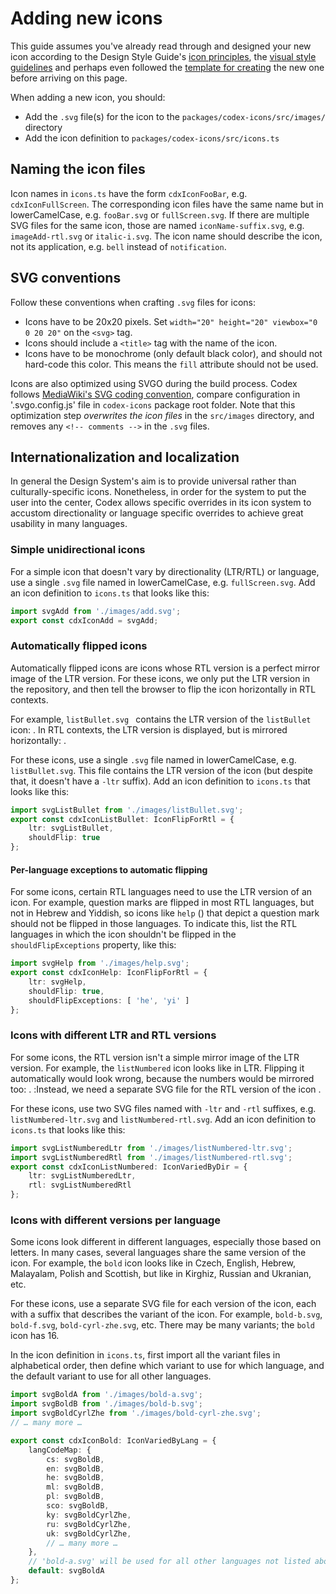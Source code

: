 <script setup>
import { CdxIcon } from '@wikimedia/codex';
import {
	cdxIconListBullet,
	cdxIconListNumbered,
	cdxIconHelp,
	cdxIconBold
 } from '@wikimedia/codex-icons';

const cdxIconListNumberedWronglyFlipped = {
	ltr: cdxIconListNumbered.ltr,
	shouldFlip: true
};
</script>

# Adding new icons

This guide assumes you've already read through and designed your new icon according to the Design
Style Guide's [icon principles](https://design.wikimedia.org/style-guide/visual-style_icons.html#principles),
the [visual style guidelines](https://design.wikimedia.org/style-guide/visual-style_icons.html#visual-style)
and perhaps even followed the [template for creating](
https://design.wikimedia.org/style-guide/visual-style_icons.html#creating-icons) the new one before
arriving on this page.

When adding a new icon, you should:
- Add the `.svg` file(s) for the icon to the `packages/codex-icons/src/images/` directory
- Add the icon definition to `packages/codex-icons/src/icons.ts`

## Naming the icon files
Icon names in `icons.ts` have the form `cdxIconFooBar`, e.g. `cdxIconFullScreen`. The
corresponding icon files have the same name but in lowerCamelCase, e.g. `fooBar.svg` or
`fullScreen.svg`. If there are multiple SVG files for the same icon, those are named
`iconName-suffix.svg`, e.g. `imageAdd-rtl.svg` or `italic-i.svg`.
The icon name should describe the icon, not its application, e.g. `bell` instead of `notification`.

## SVG conventions
Follow these conventions when crafting `.svg` files for icons:
- Icons have to be 20x20 pixels. Set `width="20" height="20" viewbox="0 0 20 20"` on the `<svg>`
  tag.
- Icons should include a `<title>` tag with the name of the icon.
- Icons have to be monochrome (only default black color), and should not hard-code this color. This
  means the `fill` attribute should not be used.

Icons are also optimized using SVGO during the build process. Codex follows
[MediaWiki's SVG coding convention](https://www.mediawiki.org/wiki/Manual:Coding_conventions/SVG),
compare configuration in '.svgo.config.js' file in `codex-icons` package root folder. Note that this
optimization step *overwrites the icon files* in the `src/images` directory, and removes any
`<!-- comments -->`
in the `.svg` files.

##  Internationalization and localization
In general the Design System's aim is to provide universal rather than culturally-specific icons.
Nonetheless, in order for the system to put the user into the center, Codex allows specific overrides in its icon system to accustom directionality or language specific overrides to achieve great usability in many languages.

### Simple unidirectional icons
For a simple icon that doesn't vary by directionality (LTR/RTL) or language, use a single `.svg`
file named in lowerCamelCase, e.g. `fullScreen.svg`. Add an icon definition to `icons.ts`
that looks like this:
```ts
import svgAdd from './images/add.svg';
export const cdxIconAdd = svgAdd;
```

### Automatically flipped icons
Automatically flipped icons are icons whose RTL version is a perfect mirror image of the LTR
version. For these icons, we only put the LTR version in the repository, and then tell the
browser to flip the icon horizontally in RTL contexts.

For example, `listBullet.svg ` contains the LTR version of the `listBullet` icon:
<cdx-icon :icon="cdxIconListBullet" />. In RTL contexts, the LTR version is displayed, but is
mirrored horizontally: <cdx-icon :icon="cdxIconListBullet" dir="rtl" />.

For these icons, use a single `.svg` file named in lowerCamelCase, e.g. `listBullet.svg`.
This file contains the LTR version of the icon (but despite that, it doesn't have a `-ltr` suffix).
Add an icon definition to `icons.ts` that looks like this:
```ts
import svgListBullet from './images/listBullet.svg';
export const cdxIconListBullet: IconFlipForRtl = {
	ltr: svgListBullet,
	shouldFlip: true
};
```

#### Per-language exceptions to automatic flipping
For some icons, certain RTL languages need to use the LTR version of an icon. For example, question
marks are flipped in most RTL languages, but not in Hebrew and Yiddish, so icons like `help`
(<cdx-icon :icon="cdxIconHelp" />) that depict a question mark should not be flipped in those
languages. To indicate this, list the RTL languages in which the icon shouldn't be flipped
in the `shouldFlipExceptions` property, like this:
```ts
import svgHelp from './images/help.svg';
export const cdxIconHelp: IconFlipForRtl = {
	ltr: svgHelp,
	shouldFlip: true,
	shouldFlipExceptions: [ 'he', 'yi' ]
};
```

### Icons with different LTR and RTL versions
For some icons, the RTL version isn't a simple mirror image of the LTR version. For example,
the `listNumbered` icon looks like <cdx-icon :icon="cdxIconListNumbered" /> in LTR. Flipping
it automatically would look wrong, because the numbers would be mirrored too:
<cdx-icon :icon="cdxIconListNumberedWronglyFlipped" dir="rtl" />. Instead, we need a separate
SVG file for the RTL version of the icon: <cdx-icon :icon="cdxIconListNumbered" dir="rtl" />.

For these icons, use two SVG files named with `-ltr` and `-rtl` suffixes, e.g.
`listNumbered-ltr.svg` and `listNumbered-rtl.svg`. Add an icon definition to `icons.ts` that looks
like this:
```ts
import svgListNumberedLtr from './images/listNumbered-ltr.svg';
import svgListNumberedRtl from './images/listNumbered-rtl.svg';
export const cdxIconListNumbered: IconVariedByDir = {
	ltr: svgListNumberedLtr,
	rtl: svgListNumberedRtl
};
```

### Icons with different versions per language
Some icons look different in different languages, especially those based on letters. In many cases,
several languages share the same version of the icon. For example, the `bold` icon looks like
<cdx-icon :icon="cdxIconBold" lang="en" /> in Czech, English, Hebrew, Malayalam, Polish and
Scottish, but like <cdx-icon :icon="cdxIconBold" lang="ru" /> in Kirghiz, Russian and Ukranian, etc.

For these icons, use a separate SVG file for each version of the icon, each with a suffix that
describes the variant of the icon. For example, `bold-b.svg`, `bold-f.svg`, `bold-cyrl-zhe.svg`,
etc.
There may be many variants; the `bold` icon has 16.

In the icon definition in `icons.ts`, first import all the variant files in alphabetical order,
then define which variant to use for which language, and the default variant to use for all other
languages.

```ts
import svgBoldA from './images/bold-a.svg';
import svgBoldB from './images/bold-b.svg';
import svgBoldCyrlZhe from './images/bold-cyrl-zhe.svg';
// … many more …

export const cdxIconBold: IconVariedByLang = {
	langCodeMap: {
		cs: svgBoldB,
		en: svgBoldB,
		he: svgBoldB,
		ml: svgBoldB,
		pl: svgBoldB,
		sco: svgBoldB,
		ky: svgBoldCyrlZhe,
		ru: svgBoldCyrlZhe,
		uk: svgBoldCyrlZhe,
		// … many more …
	},
	// 'bold-a.svg' will be used for all other languages not listed above.
	default: svgBoldA
};

```
